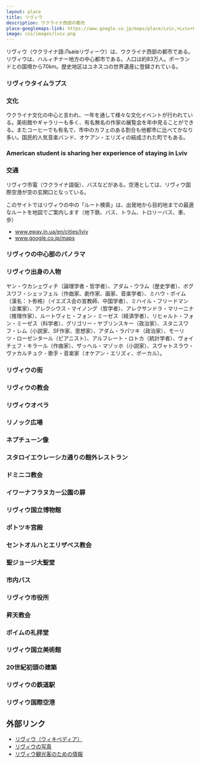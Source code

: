 ```yaml
---
layout: place
title: リヴィウ
description: ウクライナ西部の都市
place-googlemaps-link: https://www.google.co.jp/maps/place/Lviv,+Lviv+Oblast,+Ukraine/
image: css/images/lviv.png
---
```

リヴィウ（ウクライナ語:Львівリヴィーウ）は、ウクライナ西部の都市である。リヴィウは、ハルィチナー地方の中心都市である。人口は約83万人。ポーランドとの国境から70km。歴史地区はユネスコの世界遺産に登録されている。

### リヴィウタイムラプス
<div class="lazyload">
<!--
<div class="video-container"><iframe src="https://www.youtube.com/embed/OS7Q30XXjug?html5=1" frameborder="0"></iframe></div>
-->
</div>

### 文化
ウクライナ文化の中心と言われ、一年を通して様々な文化イベントが行われている。美術館やギャラリーも多く、有名無名の作家の展覧会を年中見ることができる。またコーヒーでも有名で、市中のカフェのある割合も他都市に比べてかなり多い。国民的人気音楽バンド、オケアン・エリズィの結成された町でもある。

### American student is sharing her experience of staying in Lviv
<div class="lazyload">
<!--
<div class="video-container"><iframe src="https://www.youtube.com/embed/UGQA4Pt2dTA?html5=1" frameborder="0"></iframe></div>
-->
</div>

### 交通
リヴィウ市電（ウクライナ語版）、バスなどがある。空港としては、リヴィウ国際空港が空の玄関口となっている。

このサイトではリヴィウの中の「ルート検索」は、出発地から目的地までの最適なルートを地図でご案内します（地下鉄、バス、トラム、トロリーバス、車、歩）

* <a href="https://www.eway.in.ua/en/cities/lviv">www.eway.in.ua/en/cities/lviv</a>
* <a href="https://www.google.co.jp/maps/place/Lviv,+Lviv+Oblast,+Ukraine/">www.google.co.jp/maps</a>

### リヴィウの中心部のパノラマ
<div class="lazyload">
<!--
<div about='https://farm9.static.flickr.com/8536/8673861595_d15da38542_b.jpg'><a href='https://www.flickr.com/photos/jlascar/8673861595/' target='_blank'><img xmlns:dct='https://purl.org/dc/terms/' href='https://purl.org/dc/dcmitype/StillImage' rel='dct:type' src='https://farm9.static.flickr.com/8536/8673861595_d15da38542_b.jpg' alt='Rynok Square in Lviv by Jorge Lascar, on Flickr' title='Rynok Square in Lviv by Jorge Lascar, on Flickr' border='0'/></a><br/><a rel='license' href='https://creativecommons.org/licenses/by/2.0/' target='_blank'><img src='https://i.creativecommons.org/l/by/2.0/80x15.png' alt='Creative Commons Creative Commons Attribution 2.0 Generic License' title='Creative Commons Creative Commons Attribution 2.0 Generic License' border='0' align='left'></a>&nbsp; &nbsp;by&nbsp;<a href='https://www.flickr.com/people/jlascar/' target='_blank'>&nbsp;</a><a xmlns:cc='https://creativecommons.org/ns#' rel='cc:attributionURL' property='cc:attributionName' href='https://www.flickr.com/people/jlascar/' target='_blank'>Jorge Lascar</a><a href='https://www.imagecodr.org/' target='_blank'>&nbsp;</a></div>
-->
</div>

### リヴィウ出身の人物
ヤン・ウカシェヴィチ（論理学者・哲学者）、アダム・ウラム（歴史学者）、ボグスワフ・シェッフェル（作曲家、劇作家、画家、音楽学者）、ミハウ・ボイム（漢名：卜弥格）（イエズス会の宣教師、中国学者）、ミハイル・フリードマン（企業家）、アレクシウス・マイノング（哲学者）、アレクサンドラ・マリーニナ（推理作家）、ルートヴィヒ・フォン・ミーゼス（経済学者）、リヒャルト・フォン・ミーゼス（科学者）、グリゴリー・ヤブリンスキー（政治家）、スタニスワフ・レム（小説家、SF作家、思想家）、アダム・ラパツキ（政治家）、モーリツ・ローゼンタール（ピアニスト）、アルフレート・ロトカ（統計学者）、ヴォイチェフ・キラール（作曲家）、ザッヘル・マゾッホ（小説家）、スヴャトスラウ・ヴァカルチュク - 歌手・音楽家（オケアン・エリズィ、ボーカル）。

### リヴィウの街
<div class="lazyload">
<!--
<div about='https://farm4.static.flickr.com/3226/3051751131_c55c809e04_b.jpg'><a href='https://www.flickr.com/photos/ranopamas/3051751131/' target='_blank'><img xmlns:dct='https://purl.org/dc/terms/' href='https://purl.org/dc/dcmitype/StillImage' rel='dct:type' src='https://farm4.static.flickr.com/3226/3051751131_c55c809e04_b.jpg' alt='L&rsquo;viv - 18-11-2008 - 11h57 by Panoramas, on Flickr' title='L&rsquo;viv - 18-11-2008 - 11h57 by Panoramas, on Flickr' border='0'/></a><br/><a rel='license' href='https://creativecommons.org/licenses/by-nd/2.0/' target='_blank'><img src='https://i.creativecommons.org/l/by-nd/2.0/80x15.png' alt='Creative Commons Creative Commons Attribution-No Derivative Works 2.0 Generic License' title='Creative Commons Creative Commons Attribution-No Derivative Works 2.0 Generic License' border='0' align='left'></a>&nbsp; &nbsp;by&nbsp;<a href='https://www.flickr.com/people/ranopamas/' target='_blank'>&nbsp;</a><a xmlns:cc='https://creativecommons.org/ns#' rel='cc:attributionURL' property='cc:attributionName' href='https://www.flickr.com/people/ranopamas/' target='_blank'>Panoramas</a><a href='https://www.imagecodr.org/' target='_blank'>&nbsp;</a></div>
-->
</div>

### リヴィウの教会
<div class="lazyload">
<!--
<div about='https://farm7.static.flickr.com/6044/6260145781_23d79a025d_b.jpg'><a href='https://www.flickr.com/photos/szups/6260145781/' target='_blank'><img xmlns:dct='https://purl.org/dc/terms/' href='https://purl.org/dc/dcmitype/StillImage' rel='dct:type' src='https://farm7.static.flickr.com/6044/6260145781_23d79a025d_b.jpg' alt='lviv by bartsmiles, on Flickr' title='lviv by bartsmiles, on Flickr' border='0'/></a><br/><a rel='license' href='https://creativecommons.org/licenses/by-nc-nd/2.0/' target='_blank'><img src='https://i.creativecommons.org/l/by-nc-nd/2.0/80x15.png' alt='Creative Commons Creative Commons Attribution-Noncommercial-No Derivative Works 2.0 Generic License' title='Creative Commons Creative Commons Attribution-Noncommercial-No Derivative Works 2.0 Generic License' border='0' align='left'></a>&nbsp; &nbsp;by&nbsp;<a href='https://www.flickr.com/people/szups/' target='_blank'>&nbsp;</a><a xmlns:cc='https://creativecommons.org/ns#' rel='cc:attributionURL' property='cc:attributionName' href='https://www.flickr.com/people/szups/' target='_blank'>bartsmiles</a><a href='https://www.imagecodr.org/' target='_blank'>&nbsp;</a></div>
-->
</div>

### リヴィウオペラ
<div class="lazyload">
<!--
<div about='https://farm6.static.flickr.com/5098/5447208945_212dc0eae0_b.jpg'><a href='https://www.flickr.com/photos/feradz/5447208945/' target='_blank'><img xmlns:dct='https://purl.org/dc/terms/' href='https://purl.org/dc/dcmitype/StillImage' rel='dct:type' src='https://farm6.static.flickr.com/5098/5447208945_212dc0eae0_b.jpg' alt='Lviv Opera House by feradz, on Flickr' title='Lviv Opera House by feradz, on Flickr' border='0'/></a><br/><a rel='license' href='https://creativecommons.org/licenses/by/2.0/' target='_blank'><img src='https://i.creativecommons.org/l/by/2.0/80x15.png' alt='Creative Commons Creative Commons Attribution 2.0 Generic License' title='Creative Commons Creative Commons Attribution 2.0 Generic License' border='0' align='left'></a>&nbsp; &nbsp;by&nbsp;<a href='https://www.flickr.com/people/feradz/' target='_blank'>&nbsp;</a><a xmlns:cc='https://creativecommons.org/ns#' rel='cc:attributionURL' property='cc:attributionName' href='https://www.flickr.com/people/feradz/' target='_blank'>feradz</a><a href='https://www.imagecodr.org/' target='_blank'>&nbsp;</a></div>
-->
</div>

### リノック広場
<div class="lazyload">
<!--
<div about='https://farm9.static.flickr.com/8402/8674920504_04167f3cfd_b.jpg'><a href='https://www.flickr.com/photos/jlascar/8674920504/' target='_blank'><img xmlns:dct='https://purl.org/dc/terms/' href='https://purl.org/dc/dcmitype/StillImage' rel='dct:type' src='https://farm9.static.flickr.com/8402/8674920504_04167f3cfd_b.jpg' alt='Houses 2, 3 and 4 of Rynok Square in Lvi by Jorge Lascar, on Flickr' title='Houses 2, 3 and 4 of Rynok Square in Lvi by Jorge Lascar, on Flickr' border='0'/></a><br/><a rel='license' href='https://creativecommons.org/licenses/by/2.0/' target='_blank'><img src='https://i.creativecommons.org/l/by/2.0/80x15.png' alt='Creative Commons Creative Commons Attribution 2.0 Generic License' title='Creative Commons Creative Commons Attribution 2.0 Generic License' border='0' align='left'></a>&nbsp; &nbsp;by&nbsp;<a href='https://www.flickr.com/people/jlascar/' target='_blank'>&nbsp;</a><a xmlns:cc='https://creativecommons.org/ns#' rel='cc:attributionURL' property='cc:attributionName' href='https://www.flickr.com/people/jlascar/' target='_blank'>Jorge Lascar</a><a href='https://www.imagecodr.org/' target='_blank'>&nbsp;</a></div>
-->
</div>

### ネプチューン像
<div class="lazyload">
<!--
<div about='https://farm6.static.flickr.com/5065/5702065003_a442cfecf1_b.jpg'><a href='https://www.flickr.com/photos/neiljs/5702065003/' target='_blank'><img xmlns:dct='https://purl.org/dc/terms/' href='https://purl.org/dc/dcmitype/StillImage' rel='dct:type' src='https://farm6.static.flickr.com/5065/5702065003_a442cfecf1_b.jpg' alt='Ploshcha Rynok, L&rsquo;viv, Ukraine by neiljs, on Flickr' title='Ploshcha Rynok, L&rsquo;viv, Ukraine by neiljs, on Flickr' border='0'/></a><br/><a rel='license' href='https://creativecommons.org/licenses/by/2.0/' target='_blank'><img src='https://i.creativecommons.org/l/by/2.0/80x15.png' alt='Creative Commons Creative Commons Attribution 2.0 Generic License' title='Creative Commons Creative Commons Attribution 2.0 Generic License' border='0' align='left'></a>&nbsp; &nbsp;by&nbsp;<a href='https://www.flickr.com/people/neiljs/' target='_blank'>&nbsp;</a><a xmlns:cc='https://creativecommons.org/ns#' rel='cc:attributionURL' property='cc:attributionName' href='https://www.flickr.com/people/neiljs/' target='_blank'>neiljs</a><a href='https://www.imagecodr.org/' target='_blank'>&nbsp;</a></div>
-->
</div>

### スタロイエウレーシカ通りの館外レストラン
<div class="lazyload">
<!--
<a title="By Johnny (Own work) [CC BY 3.0 (https://creativecommons.org/licenses/by/3.0)], via Wikimedia Commons" href="https://commons.wikimedia.org/wiki/File%3A%D0%92%D1%83%D0%BB%D0%B8%D1%86%D1%8F_%D0%A1%D1%82%D0%B0%D1%80%D0%BE%D1%94%D0%B2%D1%80%D0%B5%D0%B9%D1%81%D1%8C%D0%BA%D0%B0.jpg"><img width="2048" alt="Вулиця Староєврейська" src="https://upload.wikimedia.org/wikipedia/commons/thumb/2/27/%D0%92%D1%83%D0%BB%D0%B8%D1%86%D1%8F_%D0%A1%D1%82%D0%B0%D1%80%D0%BE%D1%94%D0%B2%D1%80%D0%B5%D0%B9%D1%81%D1%8C%D0%BA%D0%B0.jpg/2048px-%D0%92%D1%83%D0%BB%D0%B8%D1%86%D1%8F_%D0%A1%D1%82%D0%B0%D1%80%D0%BE%D1%94%D0%B2%D1%80%D0%B5%D0%B9%D1%81%D1%8C%D0%BA%D0%B0.jpg"/></a>
-->
</div>

### ドミニコ教会
<div class="lazyload">
<!--
<p><a href="https://commons.wikimedia.org/wiki/File:P9173166_final.jpg#/media/File:P9173166_final.jpg"><img src="https://upload.wikimedia.org/wikipedia/commons/thumb/b/b5/P9173166_final.jpg/1200px-P9173166_final.jpg" alt="P9173166 final.jpg"></a></p>
-->
</div>

### イワーナフラヌカー公園の扉
<div class="lazyload">
<!--
<p><a href="https://commons.wikimedia.org/wiki/File:%D0%92%D0%BE%D1%80%D0%BE%D1%82%D0%B0_%D0%B2_%D0%BF%D0%B0%D1%80%D0%BA_%D0%BA%D1%83%D0%BB%D1%8C%D1%82%D1%83%D1%80%D1%8B_%D0%9B%D1%8C%D0%B2%D0%BE%D0%B2.jpg#/media/File:%D0%92%D0%BE%D1%80%D0%BE%D1%82%D0%B0_%D0%B2_%D0%BF%D0%B0%D1%80%D0%BA_%D0%BA%D1%83%D0%BB%D1%8C%D1%82%D1%83%D1%80%D1%8B_%D0%9B%D1%8C%D0%B2%D0%BE%D0%B2.jpg"><img src="https://upload.wikimedia.org/wikipedia/commons/e/ef/%D0%92%D0%BE%D1%80%D0%BE%D1%82%D0%B0_%D0%B2_%D0%BF%D0%B0%D1%80%D0%BA_%D0%BA%D1%83%D0%BB%D1%8C%D1%82%D1%83%D1%80%D1%8B_%D0%9B%D1%8C%D0%B2%D0%BE%D0%B2.jpg" alt="Ворота в парк культуры Львов.jpg"></a></p>
-->
</div>

### リヴィウ国立博物館
<div class="lazyload">
<!--
<p><a href="https://commons.wikimedia.org/wiki/File:%D0%9F%D1%80%D0%BE%D0%BC%D1%8B%D1%88%D0%BB%D0%B5%D0%BD%D0%BD%D1%8B%D0%B9_%D0%BC%D1%83%D0%B7%D0%B5%D0%B9.jpg#/media/File:%D0%9F%D1%80%D0%BE%D0%BC%D1%8B%D1%88%D0%BB%D0%B5%D0%BD%D0%BD%D1%8B%D0%B9_%D0%BC%D1%83%D0%B7%D0%B5%D0%B9.jpg"><img src="https://upload.wikimedia.org/wikipedia/commons/thumb/e/e1/%D0%9F%D1%80%D0%BE%D0%BC%D1%8B%D1%88%D0%BB%D0%B5%D0%BD%D0%BD%D1%8B%D0%B9_%D0%BC%D1%83%D0%B7%D0%B5%D0%B9.jpg/1200px-%D0%9F%D1%80%D0%BE%D0%BC%D1%8B%D1%88%D0%BB%D0%B5%D0%BD%D0%BD%D1%8B%D0%B9_%D0%BC%D1%83%D0%B7%D0%B5%D0%B9.jpg" alt="Промышленный музей.jpg"></a></p>
-->
</div>

### ポトツキ宮殿
<div class="lazyload">
<!--
<p><a href="https://commons.wikimedia.org/wiki/File:Lviv_-_Palace_of_Potocki_family.jpg#/media/File:Lviv_-_Palace_of_Potocki_family.jpg"><img src="https://upload.wikimedia.org/wikipedia/commons/thumb/1/1d/Lviv_-_Palace_of_Potocki_family.jpg/1200px-Lviv_-_Palace_of_Potocki_family.jpg" alt="Lviv - Palace of Potocki family.jpg"></a></p>
-->
</div>

### セントオルハとエリザベス教会
<div class="lazyload">
<!--
<p><a href="https://commons.wikimedia.org/wiki/File:St.Olha_and_Elizabeth_Church_Lviv.JPG#/media/File:St.Olha_and_Elizabeth_Church_Lviv.JPG"><img src="https://upload.wikimedia.org/wikipedia/commons/thumb/d/da/St.Olha_and_Elizabeth_Church_Lviv.JPG/1200px-St.Olha_and_Elizabeth_Church_Lviv.JPG" alt="St.Olha and Elizabeth Church Lviv.JPG"></a></p>
-->
</div>

### 聖ジョージ大聖堂
<div class="lazyload">
<!--
<p><a href="https://commons.wikimedia.org/wiki/File:Lviv_-_Cathedral_of_Saint_George_01.JPG#/media/File:Lviv_-_Cathedral_of_Saint_George_01.JPG"><img src="https://upload.wikimedia.org/wikipedia/commons/thumb/3/3b/Lviv_-_Cathedral_of_Saint_George_01.JPG/1200px-Lviv_-_Cathedral_of_Saint_George_01.JPG" alt="Lviv - Cathedral of Saint George 01.JPG"></a></p>
-->
</div>

### 市内バス
<div class="lazyload">
<!--
<p><a href="https://commons.wikimedia.org/wiki/File:CityLAZ-20LF_in_Lviv,_Ukraine_-_002.jpg#/media/File:CityLAZ-20LF_in_Lviv,_Ukraine_-_002.jpg"><img src="https://upload.wikimedia.org/wikipedia/commons/thumb/b/b6/CityLAZ-20LF_in_Lviv%2C_Ukraine_-_002.jpg/1200px-CityLAZ-20LF_in_Lviv%2C_Ukraine_-_002.jpg" alt="CityLAZ-20LF in Lviv, Ukraine - 002.jpg"></a></p>
-->
</div>

### リヴィウ市役所
<div class="lazyload">
<!--
<p><a href="https://commons.wikimedia.org/wiki/File:Lw%C3%B3w_-_Ratusz.jpg#/media/File:Lw%C3%B3w_-_Ratusz.jpg"><img src="https://upload.wikimedia.org/wikipedia/commons/thumb/f/f2/Lw%C3%B3w_-_Ratusz.jpg/1200px-Lw%C3%B3w_-_Ratusz.jpg" alt="Lwów - Ratusz.jpg"></a></p>
-->
</div>

### 昇天教会
<div class="lazyload">
<!--
<p><a href="https://commons.wikimedia.org/wiki/File:%D0%A3%D1%81%D0%BF%D0%B5%D0%BD%D1%81%D0%BA%D0%B0%D1%8F_%D1%86%D0%B5%D1%80%D0%BA%D0%BE%D0%B2%D1%8C_%D0%B2_%D0%9B%D1%8C%D0%B2%D0%BE%D0%B2.jpg#/media/File:%D0%A3%D1%81%D0%BF%D0%B5%D0%BD%D1%81%D0%BA%D0%B0%D1%8F_%D1%86%D0%B5%D1%80%D0%BA%D0%BE%D0%B2%D1%8C_%D0%B2_%D0%9B%D1%8C%D0%B2%D0%BE%D0%B2.jpg"><img src="https://upload.wikimedia.org/wikipedia/commons/thumb/5/5e/%D0%A3%D1%81%D0%BF%D0%B5%D0%BD%D1%81%D0%BA%D0%B0%D1%8F_%D1%86%D0%B5%D1%80%D0%BA%D0%BE%D0%B2%D1%8C_%D0%B2_%D0%9B%D1%8C%D0%B2%D0%BE%D0%B2.jpg/1200px-%D0%A3%D1%81%D0%BF%D0%B5%D0%BD%D1%81%D0%BA%D0%B0%D1%8F_%D1%86%D0%B5%D1%80%D0%BA%D0%BE%D0%B2%D1%8C_%D0%B2_%D0%9B%D1%8C%D0%B2%D0%BE%D0%B2.jpg" alt="Успенская церковь в Львов.jpg"></a></p>
-->
</div>

### ボイムの礼拝堂
<div class="lazyload">
<!--
<p><a href="https://commons.wikimedia.org/wiki/File:Chapel-of-Boim-family.jpg#/media/File:Chapel-of-Boim-family.jpg"><img src="https://upload.wikimedia.org/wikipedia/commons/e/ec/Chapel-of-Boim-family.jpg" alt="Chapel-of-Boim-family.jpg"></a></p>
-->
</div>

### リヴィウ国立美術館
<div class="lazyload">
<!--
<p><a href="https://commons.wikimedia.org/wiki/File:Lwowska_Galeria_Sztuki_-_Wn%C4%99trza_01.JPG#/media/File:Lwowska_Galeria_Sztuki_-_Wn%C4%99trza_01.JPG"><img src="https://upload.wikimedia.org/wikipedia/commons/thumb/b/ba/Lwowska_Galeria_Sztuki_-_Wn%C4%99trza_01.JPG/1200px-Lwowska_Galeria_Sztuki_-_Wn%C4%99trza_01.JPG" alt="Lwowska Galeria Sztuki - Wnętrza 01.JPG"></a></p>
-->
</div>

### 20世紀初頭の建築
<div class="lazyload">
<!--
<p><a href="https://commons.wikimedia.org/wiki/File:Lviv_early_20th_century_buildings.JPG#/media/File:Lviv_early_20th_century_buildings.JPG"><img src="https://upload.wikimedia.org/wikipedia/commons/thumb/2/24/Lviv_early_20th_century_buildings.JPG/1200px-Lviv_early_20th_century_buildings.JPG" alt="Lviv early 20th century buildings.JPG"></a></p>
-->
</div>

### リヴィウの鉄道駅
<div class="lazyload">
<!--
<p><a href="https://commons.wikimedia.org/wiki/File:Lviv_Railway_station.JPG#/media/File:Lviv_Railway_station.JPG"><img src="https://upload.wikimedia.org/wikipedia/commons/thumb/f/fc/Lviv_Railway_station.JPG/1200px-Lviv_Railway_station.JPG" alt="Lviv Railway station.JPG"></a></p>
-->
</div>

### リヴィウ国際空港
<div class="lazyload">
<!--
<p><a href="https://commons.wikimedia.org/wiki/File:Ph-mjp1.jpg#/media/File:Ph-mjp1.jpg"><img src="https://upload.wikimedia.org/wikipedia/commons/c/c5/Ph-mjp1.jpg" alt="Ph-mjp1.jpg"></a></p>
-->
</div>

## 外部リンク
* <a href="https://ja.wikipedia.org/wiki/%E3%83%AA%E3%83%B4%E3%82%A3%E3%82%A6">リヴィウ（ウィキペディア）</a>
* <a href="http://lvivrem.org.ua/index_e.html">リヴィウの写真</a>
* <a href="http://www.dtac.jp/caucasus/ukraine/entry_138.php">リヴィウ観光客のための情報</a>

